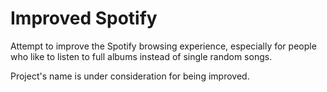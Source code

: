 # Improved Spotify

Attempt to improve the Spotify browsing experience, especially for people who like to listen to full albums instead of single random songs.

Project's name is under consideration for being improved.
